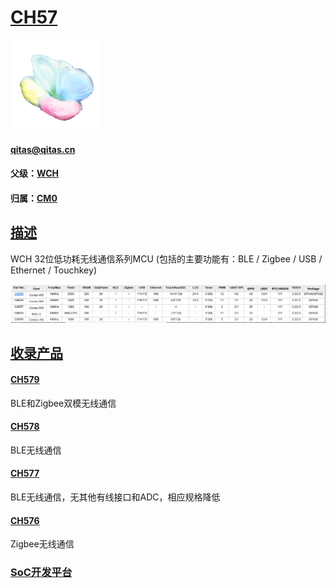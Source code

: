﻿# [CH57](https://github.com/sochub/CH57)

[![sites](SoC/SoC.png)](http://www.qitas.cn) 
####  qitas@qitas.cn

#### 父级：[WCH](https://github.com/sochub/WCH-8051) 
#### 归属：[CM0](https://github.com/sochub/CM0) 
## [描述](https://github.com/sochub/CH57/wiki) 

WCH 32位低功耗无线通信系列MCU (包括的主要功能有：BLE / Zigbee / USB / Ethernet / Touchkey)

[![sites](SoC/CH57.png)](http://www.wch.cn/products/category/5.html) 

## [收录产品](SoC/) 

#### [CH579](https://github.com/sochub/CH579) 

BLE和Zigbee双模无线通信

#### [CH578](https://github.com/sochub/CH578) 

BLE无线通信

#### [CH577](https://github.com/sochub/CH577) 

BLE无线通信，无其他有线接口和ADC，相应规格降低

#### [CH576](https://github.com/sochub/CH576) 

Zigbee无线通信

###  [SoC开发平台](http://www.qitas.cn)   
